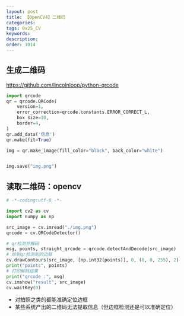 ```yaml
---
layout: post
title: 【OpenCV4】二维码
categories:
tags: 0x25_CV
keywords:
description:
order: 1014
---
```


## 生成二维码

https://github.com/lincolnloop/python-qrcode


```python
import qrcode
qr = qrcode.QRCode(
    version=1,
    error_correction=qrcode.constants.ERROR_CORRECT_L,
    box_size=10,
    border=4,
)
qr.add_data('信息')
qr.make(fit=True)

img = qr.make_image(fill_color="black", back_color="white")


img.save("img.png")


```


## 读取二维码：opencv



```python
# -*-coding:utf-8 -*-

import cv2 as cv
import numpy as np

src_image = cv.imread("./img.png")
qrcode = cv.QRCodeDetector()

# qr检测并解码
msg, points, straight_qrcode = qrcode.detectAndDecode(src_image)
# 绘制qr检测到的边框
cv.drawContours(src_image, [np.int32(points)], 0, (0, 0, 255), 2)
print("points", points)
# 打印解码结果
print("qrcode :", msg)
cv.imshow("result", src_image)
cv.waitKey(0)
```

- 对拍照之类的都能准确定位边框
- 某些系统产出的二维码无法提取信息（但边框检测还是可以准确定位）
